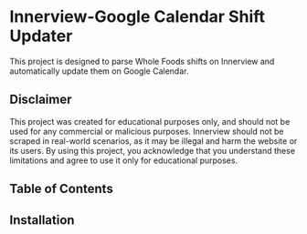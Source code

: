 # Innerview-Google Calendar Shift Updater
This project is designed to parse Whole Foods shifts on Innerview and automatically update them on Google Calendar.

## Disclaimer
This project was created for educational purposes only, and should not be used for any commercial or malicious purposes. Innerview should not be scraped in real-world scenarios, as it may be illegal and harm the website or its users. By using this project, you acknowledge that you understand these limitations and agree to use it only for educational purposes.

## Table of Contents

## Installation
